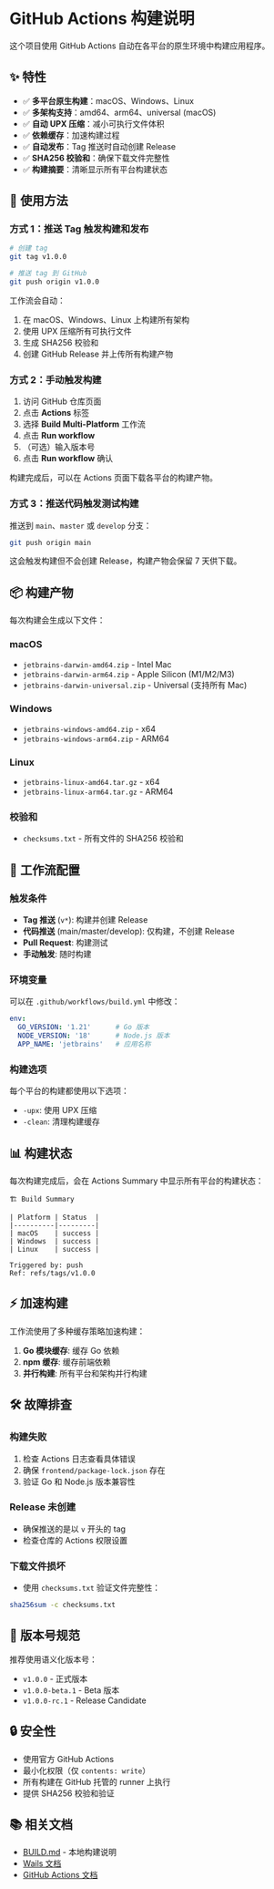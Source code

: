 # GitHub Actions 构建说明

这个项目使用 GitHub Actions 自动在各平台的原生环境中构建应用程序。

## ✨ 特性

- ✅ **多平台原生构建**：macOS、Windows、Linux
- ✅ **多架构支持**：amd64、arm64、universal (macOS)
- ✅ **自动 UPX 压缩**：减小可执行文件体积
- ✅ **依赖缓存**：加速构建过程
- ✅ **自动发布**：Tag 推送时自动创建 Release
- ✅ **SHA256 校验和**：确保下载文件完整性
- ✅ **构建摘要**：清晰显示所有平台构建状态

## 🚀 使用方法

### 方式 1：推送 Tag 触发构建和发布

```bash
# 创建 tag
git tag v1.0.0

# 推送 tag 到 GitHub
git push origin v1.0.0
```

工作流会自动：
1. 在 macOS、Windows、Linux 上构建所有架构
2. 使用 UPX 压缩所有可执行文件
3. 生成 SHA256 校验和
4. 创建 GitHub Release 并上传所有构建产物

### 方式 2：手动触发构建

1. 访问 GitHub 仓库页面
2. 点击 **Actions** 标签
3. 选择 **Build Multi-Platform** 工作流
4. 点击 **Run workflow**
5. （可选）输入版本号
6. 点击 **Run workflow** 确认

构建完成后，可以在 Actions 页面下载各平台的构建产物。

### 方式 3：推送代码触发测试构建

推送到 `main`、`master` 或 `develop` 分支：

```bash
git push origin main
```

这会触发构建但不会创建 Release，构建产物会保留 7 天供下载。

## 📦 构建产物

每次构建会生成以下文件：

### macOS
- `jetbrains-darwin-amd64.zip` - Intel Mac
- `jetbrains-darwin-arm64.zip` - Apple Silicon (M1/M2/M3)
- `jetbrains-darwin-universal.zip` - Universal (支持所有 Mac)

### Windows
- `jetbrains-windows-amd64.zip` - x64
- `jetbrains-windows-arm64.zip` - ARM64

### Linux
- `jetbrains-linux-amd64.tar.gz` - x64
- `jetbrains-linux-arm64.tar.gz` - ARM64

### 校验和
- `checksums.txt` - 所有文件的 SHA256 校验和

## 🔧 工作流配置

### 触发条件

- **Tag 推送** (`v*`): 构建并创建 Release
- **代码推送** (main/master/develop): 仅构建，不创建 Release
- **Pull Request**: 构建测试
- **手动触发**: 随时构建

### 环境变量

可以在 `.github/workflows/build.yml` 中修改：

```yaml
env:
  GO_VERSION: '1.21'      # Go 版本
  NODE_VERSION: '18'      # Node.js 版本
  APP_NAME: 'jetbrains'   # 应用名称
```

### 构建选项

每个平台的构建都使用以下选项：

- `-upx`: 使用 UPX 压缩
- `-clean`: 清理构建缓存

## 📊 构建状态

每次构建完成后，会在 Actions Summary 中显示所有平台的构建状态：

```
🏗️ Build Summary

| Platform | Status  |
|----------|---------|
| macOS    | success |
| Windows  | success |
| Linux    | success |

Triggered by: push
Ref: refs/tags/v1.0.0
```

## ⚡ 加速构建

工作流使用了多种缓存策略加速构建：

1. **Go 模块缓存**: 缓存 Go 依赖
2. **npm 缓存**: 缓存前端依赖
3. **并行构建**: 所有平台和架构并行构建

## 🛠️ 故障排查

### 构建失败

1. 检查 Actions 日志查看具体错误
2. 确保 `frontend/package-lock.json` 存在
3. 验证 Go 和 Node.js 版本兼容性

### Release 未创建

- 确保推送的是以 `v` 开头的 tag
- 检查仓库的 Actions 权限设置

### 下载文件损坏

- 使用 `checksums.txt` 验证文件完整性：

```bash
sha256sum -c checksums.txt
```

## 📝 版本号规范

推荐使用语义化版本号：

- `v1.0.0` - 正式版本
- `v1.0.0-beta.1` - Beta 版本
- `v1.0.0-rc.1` - Release Candidate

## 🔒 安全性

- 使用官方 GitHub Actions
- 最小化权限（仅 `contents: write`）
- 所有构建在 GitHub 托管的 runner 上执行
- 提供 SHA256 校验和验证

## 📚 相关文档

- [BUILD.md](../BUILD.md) - 本地构建说明
- [Wails 文档](https://wails.io/docs/introduction)
- [GitHub Actions 文档](https://docs.github.com/en/actions)
